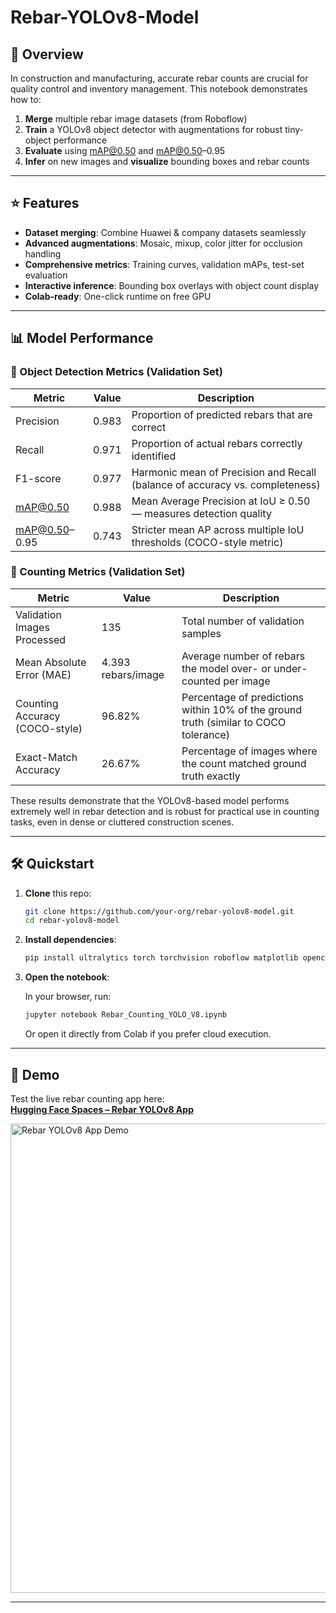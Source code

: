 # Rebar-YOLOv8-Model

## 🎯 Overview

In construction and manufacturing, accurate rebar counts are crucial for quality control and inventory management. This notebook demonstrates how to:

1. **Merge** multiple rebar image datasets (from Roboflow)
2. **Train** a YOLOv8 object detector with augmentations for robust tiny-object performance
3. **Evaluate** using mAP@0.50 and mAP@0.50–0.95
4. **Infer** on new images and **visualize** bounding boxes and rebar counts

---

## ⭐ Features

- **Dataset merging**: Combine Huawei & company datasets seamlessly
- **Advanced augmentations**: Mosaic, mixup, color jitter for occlusion handling
- **Comprehensive metrics**: Training curves, validation mAPs, test-set evaluation
- **Interactive inference**: Bounding box overlays with object count display
- **Colab-ready**: One-click runtime on free GPU

---

## 📊 Model Performance

### 🧠 Object Detection Metrics (Validation Set)

| Metric        | Value | Description                                                                  |
| ------------- | ----- | ---------------------------------------------------------------------------- |
| Precision     | 0.983 | Proportion of predicted rebars that are correct                              |
| Recall        | 0.971 | Proportion of actual rebars correctly identified                             |
| F1-score      | 0.977 | Harmonic mean of Precision and Recall (balance of accuracy vs. completeness) |
| mAP@0.50      | 0.988 | Mean Average Precision at IoU ≥ 0.50 — measures detection quality            |
| mAP@0.50–0.95 | 0.743 | Stricter mean AP across multiple IoU thresholds (COCO-style metric)          |

### 🔢 Counting Metrics (Validation Set)

| Metric                         | Value              | Description                                                                          |
| ------------------------------ | ------------------ | ------------------------------------------------------------------------------------ |
| Validation Images Processed    | 135                | Total number of validation samples                                                   |
| Mean Absolute Error (MAE)      | 4.393 rebars/image | Average number of rebars the model over- or under-counted per image                  |
| Counting Accuracy (COCO-style) | 96.82%             | Percentage of predictions within 10% of the ground truth (similar to COCO tolerance) |
| Exact-Match Accuracy           | 26.67%             | Percentage of images where the count matched ground truth exactly                    |

These results demonstrate that the YOLOv8-based model performs extremely well in rebar detection and is robust for practical use in counting tasks, even in dense or cluttered construction scenes.

---

## 🛠️ Quickstart

1. **Clone** this repo:

   ```bash
   git clone https://github.com/your-org/rebar-yolov8-model.git
   cd rebar-yolov8-model
   ```

2. **Install dependencies**:

   ```bash
   pip install ultralytics torch torchvision roboflow matplotlib opencv-python
   ```

3. **Open the notebook**:

   In your browser, run:

   ```bash
   jupyter notebook Rebar_Counting_YOLO_V8.ipynb
   ```

   Or open it directly from Colab if you prefer cloud execution.

---

## 🔎 Demo

Test the live rebar counting app here:  
**[Hugging Face Spaces – Rebar YOLOv8 App](https://huggingface.co/spaces/cl0504/rebar-yolov8-app)**

<img width="1567" height="751" alt="Rebar YOLOv8 App Demo" src="https://github.com/user-attachments/assets/f4e49007-5dc3-437b-9a5c-a23aa4977759" />

---
